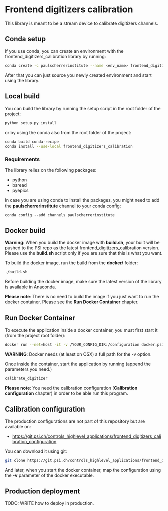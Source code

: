 
# Frontend digitizers calibration
This library is meant to be a stream device to calibrate digitizers channels.

## Conda setup
If you use conda, you can create an environment with the frontend_digitizers_calibration library by running:

```bash
conda create -c paulscherrerinstitute --name <env_name> frontend_digitizers_calibration
```

After that you can just source you newly created environment and start using the library.

## Local build
You can build the library by running the setup script in the root folder of the project:

```bash
python setup.py install
```

or by using the conda also from the root folder of the project:

```bash
conda build conda-recipe
conda install --use-local frontend_digitizers_calibration
```

### Requirements
The library relies on the following packages:

- python
- bsread
- pyepics

In case you are using conda to install the packages, you might need to add the **paulscherrerinstitute** channel to 
your conda config:

```
conda config --add channels paulscherrerinstitute
```

## Docker build
**Warning**: When you build the docker image with **build.sh**, your built will be pushed to the PSI repo as the 
latest frontend_digitizers_calibration version. Please use the **build.sh** script only if you are sure that this is 
what you want.

To build the docker image, run the build from the **docker/** folder:
```bash
./build.sh
```

Before building the docker image, make sure the latest version of the library is available in Anaconda.

**Please note**: There is no need to build the image if you just want to run the docker container. 
Please see the **Run Docker Container** chapter.

## Run Docker Container
To execute the application inside a docker container, you must first start it (from the project root folder):
```bash
docker run --net=host -it -v /YOUR_CONFIG_DIR:/configuration docker.psi.ch:5000/frontend_digitizers_calibration /bin/bash
```

**WARNING**: Docker needs (at least on OSX) a full path for the -v option.

Once inside the container, start the application by running (append the parameters you need.)
```bash
calibrate_digitizer
```

**Please note**: You need the calibration configuration (**Calibration configuration** chapter) in order to be 
able run this program.

## Calibration configuration

The production configurations are not part of this repository but are available on:
- https://git.psi.ch/controls_highlevel_applications/frontend_digitizers_calibration_configuration

You can download it using git:
```bash
git clone https://git.psi.ch/controls_highlevel_applications/frontend_digitizers_calibration_configuration.git
```

And later, when you start the docker container, map the configuration using the **-v** parameter of the docker 
executable.

## Production deployment

TODO: WRITE how to deploy in production.